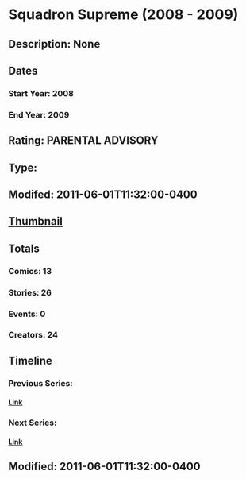 # Squadron Supreme (2008 - 2009)
## Description: None
## Dates
### Start Year: 2008
### End Year: 2009
## Rating: PARENTAL ADVISORY
## Type: 
## Modifed: 2011-06-01T11:32:00-0400
## [Thumbnail](http://i.annihil.us/u/prod/marvel/i/mg/6/b0/4bb4e9834b195.jpg)
## Totals
### Comics: 13
### Stories: 26
### Events: 0
### Creators: 24
## Timeline
### Previous Series: 
#### [Link]()
### Next Series: 
#### [Link]()
## Modified: 2011-06-01T11:32:00-0400